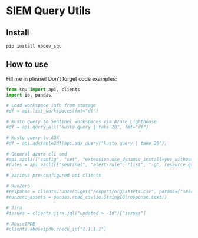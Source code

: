 SIEM Query Utils
================

<!-- WARNING: THIS FILE WAS AUTOGENERATED! DO NOT EDIT! -->

## Install

``` sh
pip install nbdev_squ
```

## How to use

Fill me in please! Don’t forget code examples:

``` python
from squ import api, clients
import io, pandas

# Load workspace info from storage
#df = api.list_workspaces(fmt="df")

# Kusto query to Sentinel workspaces via Azure Lighthouse
#df = api.query_all("kusto query | take 20", fmt="df")

# Kusto query to ADX
#df = api.adxtable2df(api.adx_query("kusto query | take 20"))

# General azure cli cmd
#api.azcli(["config", "set", "extension.use_dynamic_install=yes_without_prompt"])
#rules = api.azcli(["sentinel", "alert-rule", "list", "-g", resource_group, "-w", workspace, "--subscription", subscription])

# Various pre-configured api clients

# RunZero
#response = clients.runzero.get("/export/org/assets.csv", params={"search": "has_public:t AND alive:t AND (protocol:rdp OR protocol:vnc OR protocol:teamviewer OR protocol:telnet OR protocol:ftp)"})
#runzero_assets = pandas.read_csv(io.StringIO(response.text))

# Jira
#issues = clients.jira.jql("updated > -1d")["issues"]

# AbuseIPDB
#clients.abuseipdb.check_ip("1.1.1.1")
```
